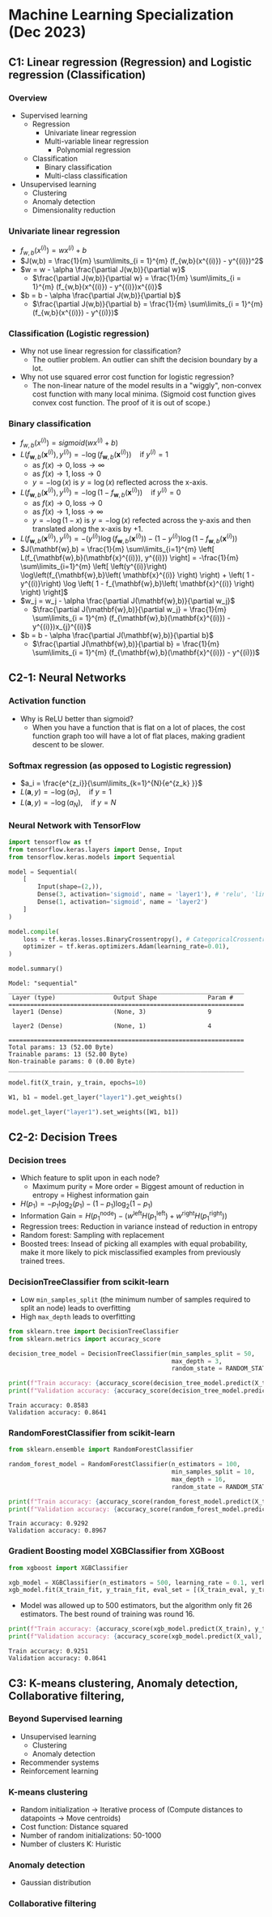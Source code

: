 # Machine Learning Specialization (Dec 2023)

## C1: Linear regression (Regression) and Logistic regression (Classification)

### Overview
- Supervised learning
  - Regression
    - Univariate linear regression
    - Multi-variable linear regression
      - Polynomial regression
  - Classification
    - Binary classification
    - Multi-class classification
- Unsupervised learning
  - Clustering
  - Anomaly detection
  - Dimensionality reduction
 
### Univariate linear regression
- $f_{w,b}(x^{(i)}) = wx^{(i)} + b$
- $J(w,b) = \frac{1}{m} \sum\limits_{i = 1}^{m} (f_{w,b}(x^{(i)}) - y^{(i)})^2$
- $w = w - \alpha \frac{\partial J(w,b)}{\partial w}$
  - $\frac{\partial J(w,b)}{\partial w} = \frac{1}{m} \sum\limits_{i = 1}^{m} (f_{w,b}(x^{(i)}) - y^{(i)})x^{(i)}$
- $b = b - \alpha \frac{\partial J(w,b)}{\partial b}$
  - $\frac{\partial J(w,b)}{\partial b} = \frac{1}{m} \sum\limits_{i = 1}^{m} (f_{w,b}(x^{(i)}) - y^{(i)})$
     
### Classification (Logistic regression)
- Why not use linear regression for classification?
  - The outlier problem. An outlier can shift the decision boundary by a lot.
- Why not use squared error cost function for logistic regression?
  - The non-linear nature of the model results in a "wiggly", non-convex cost function with many local minima. (Sigmoid cost function gives convex cost function. The proof of it is out of scope.)
   
### Binary classification
- $f_{w,b}(x^{(i)}) = sigmoid(wx^{(i)} + b )$
- $L(f_{\mathbf{w},b}(\mathbf{x}^{(i)}), y^{(i)}) = -\log\left(f_{\mathbf{w},b}\left( \mathbf{x}^{(i)} \right) \right) \quad \text{if } y^{(i)}=1$
  - $\text{as } f(x) \to 0, \text{loss} \to \infty$
  - $\text{as } f(x) \to 1, \text{loss} \to 0$
  - $y=-\log(x)$ is $y=\log(x)$ reflected across the x-axis.
- $L(f_{\mathbf{w},b}(\mathbf{x}^{(i)}), y^{(i)}) = -\log \left( 1 - f_{\mathbf{w},b}\left( \mathbf{x}^{(i)} \right) \right) \quad \text{if } y^{(i)}=0$
  - $\text{as } f(x) \to 0, \text{loss} \to 0$
  - $\text{as } f(x) \to 1, \text{loss} \to \infty$
  - $y=-\log(1-x)$ is $y=-\log(x)$ refected across the y-axis and then translated along the x-axis by +1.
- $L(f_{\mathbf{w},b}(\mathbf{x}^{(i)}), y^{(i)}) = -\left(y^{(i)}\right) \log\left(f_{\mathbf{w},b}\left( \mathbf{x}^{(i)} \right) \right) - \left( 1 - y^{(i)}\right) \log \left( 1 - f_{\mathbf{w},b}\left( \mathbf{x}^{(i)} \right) \right)$
- $J(\mathbf{w},b) = \frac{1}{m} \sum\limits_{i=1}^{m} \left[ L(f_{\mathbf{w},b}(\mathbf{x}^{(i)}), y^{(i)}) \right] = -\frac{1}{m} \sum\limits_{i=1}^{m} \left[ \left(y^{(i)}\right) \log\left(f_{\mathbf{w},b}\left( \mathbf{x}^{(i)} \right) \right) + \left( 1 - y^{(i)}\right) \log \left( 1 - f_{\mathbf{w},b}\left( \mathbf{x}^{(i)} \right) \right) \right]$
- $w_j = w_j -  \alpha \frac{\partial J(\mathbf{w},b)}{\partial w_j}$
  - $\frac{\partial J(\mathbf{w},b)}{\partial w_j} = \frac{1}{m} \sum\limits_{i = 1}^{m} (f_{\mathbf{w},b}(\mathbf{x}^{(i)}) - y^{(i)})x_{j}^{(i)}$
- $b = b -  \alpha \frac{\partial J(\mathbf{w},b)}{\partial b}$
  - $\frac{\partial J(\mathbf{w},b)}{\partial b} = \frac{1}{m} \sum\limits_{i = 1}^{m} (f_{\mathbf{w},b}(\mathbf{x}^{(i)}) - y^{(i)})$

## C2-1: Neural Networks

### Activation function
- Why is ReLU better than sigmoid?
  - When you have a function that is flat on a lot of places, the cost function graph too will have a lot of flat places, making gradient descent to be slower.

### Softmax regression (as opposed to Logistic regression)
- $a_i = \frac{e^{z_i}}{\sum\limits_{k=1}^{N}{e^{z_k} }}$
- $L(\mathbf{a},y) = -\log(a_1), \quad \text{if } y=1$
- $L(\mathbf{a},y) = -\log(a_N), \quad \text{if } y=N$

### Neural Network with TensorFlow
```python
import tensorflow as tf
from tensorflow.keras.layers import Dense, Input
from tensorflow.keras.models import Sequential
```
```python
model = Sequential(
    [
        Input(shape=(2,)),
        Dense(3, activation='sigmoid', name = 'layer1'), # 'relu', 'linear'
        Dense(1, activation='sigmoid', name = 'layer2')
    ]
)

model.compile(
    loss = tf.keras.losses.BinaryCrossentropy(), # CategoricalCrossentropy(), SparseCategoricalCrossentropy(from_logits=True)
    optimizer = tf.keras.optimizers.Adam(learning_rate=0.01),
)
```
```python
model.summary()
```
```
Model: "sequential"
_________________________________________________________________
 Layer (type)                Output Shape              Param #   
=================================================================
 layer1 (Dense)              (None, 3)                 9         
                                                                 
 layer2 (Dense)              (None, 1)                 4         
                                                                 
=================================================================
Total params: 13 (52.00 Byte)
Trainable params: 13 (52.00 Byte)
Non-trainable params: 0 (0.00 Byte)
_________________________________________________________________
```
```python
model.fit(X_train, y_train, epochs=10)
```
```python
W1, b1 = model.get_layer("layer1").get_weights()
```
```python
model.get_layer("layer1").set_weights([W1, b1])
```

## C2-2: Decision Trees

### Decision trees
- Which feature to split upon in each node?
  - Maximum purity = More order = Biggest amount of reduction in entropy = Highest information gain
- $H(p_1) = -p_1 \text{log}_2(p_1) - (1- p_1) \text{log}_2(1- p_1)$
- $\text{Information Gain} = H(p_1^\text{node})- \left(w^{\text{left}}H\left(p_1^\text{left}\right) + w^{\text{right}}H\left(p_1^\text{right}\right)\right)$
- Regression trees: Reduction in variance instead of reduction in entropy
- Random forest: Sampling with replacement
- Boosted trees: Insead of picking all examples with equal probability, make it more likely to pick misclassified examples from previously trained trees.

### DecisionTreeClassifier from scikit-learn
- Low `min_samples_split` (the minimum number of samples required to split an node) leads to overfitting
- High `max_depth` leads to overfitting
```python
from sklearn.tree import DecisionTreeClassifier
from sklearn.metrics import accuracy_score

decision_tree_model = DecisionTreeClassifier(min_samples_split = 50,
                                             max_depth = 3,
                                             random_state = RANDOM_STATE).fit(X_train, y_train)
```
```python
print(f"Train accuracy: {accuracy_score(decision_tree_model.predict(X_train), y_train):.4f}")
print(f"Validation accuracy: {accuracy_score(decision_tree_model.predict(X_val), y_val):.4f}")
```
```
Train accuracy: 0.8583
Validation accuracy: 0.8641
```

### RandomForestClassifier from scikit-learn
```python
from sklearn.ensemble import RandomForestClassifier

random_forest_model = RandomForestClassifier(n_estimators = 100,
                                             min_samples_split = 10,
                                             max_depth = 16,
                                             random_state = RANDOM_STATE).fit(X_train, y_train)
```
```python
print(f"Train accuracy: {accuracy_score(random_forest_model.predict(X_train), y_train):.4f}")
print(f"Validation accuracy: {accuracy_score(random_forest_model.predict(X_val), y_val):.4f}")
```
```
Train accuracy: 0.9292
Validation accuracy: 0.8967
```

### Gradient Boosting model XGBClassifier from XGBoost
```python
from xgboost import XGBClassifier

xgb_model = XGBClassifier(n_estimators = 500, learning_rate = 0.1, verbosity = 1, random_state = RANDOM_STATE)
xgb_model.fit(X_train_fit, y_train_fit, eval_set = [(X_train_eval, y_train_eval)], early_stopping_rounds = 10)
```
- Model was allowed up to 500 estimators, but the algorithm only fit 26 estimators. The best round of training was round 16.
```python
print(f"Train accuracy: {accuracy_score(xgb_model.predict(X_train), y_train):.4f}")
print(f"Validation accuracy: {accuracy_score(xgb_model.predict(X_val), y_val):.4f}")
```
```
Train accuracy: 0.9251
Validation accuracy: 0.8641
```

## C3: K-means clustering, Anomaly detection, Collaborative filtering, 

### Beyond Supervised learning
- Unsupervised learning
  - Clustering
  - Anomaly detection
- Recommender systems
- Reinforcement learning

### K-means clustering
- Random initialization -> Iterative process of (Compute distances to datapoints -> Move centroids)
- Cost function: Distance squared
- Number of random initializations: 50-1000
- Number of clusters K: Huristic

### Anomaly detection
- Gaussian distribution

### Collaborative filtering
